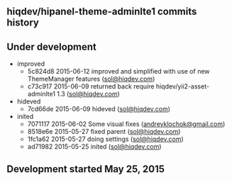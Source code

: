 hiqdev/hipanel-theme-adminlte1 commits history
----------------------------------------------

## Under development

- improved
    - 5c824d8 2015-06-12 improved and simplified with use of new ThemeManager features (sol@hiqdev.com)
    - c73c917 2015-06-09 returned back require hiqdev/yii2-asset-adminlte1 1.3 (sol@hiqdev.com)
- hideved
    - 7cd66de 2015-06-09 hideved (sol@hiqdev.com)
- inited
    - 7071117 2015-06-02 Some visual fixes (andreyklochok@gmail.com)
    - 8518e6e 2015-05-27 fixed parent (sol@hiqdev.com)
    - 1fc1a62 2015-05-27 doing settings (sol@hiqdev.com)
    - ad71982 2015-05-25 inited (sol@hiqdev.com)

## Development started May 25, 2015

